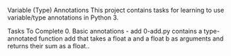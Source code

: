 Variable (Type) Annotations
This project contains tasks for learning to use variable/type annotations in Python 3.

Tasks To Complete
 0. Basic annotations - add
0-add.py contains a type-annotated function add that takes a float a and a float b as arguments and returns their sum as a float..
